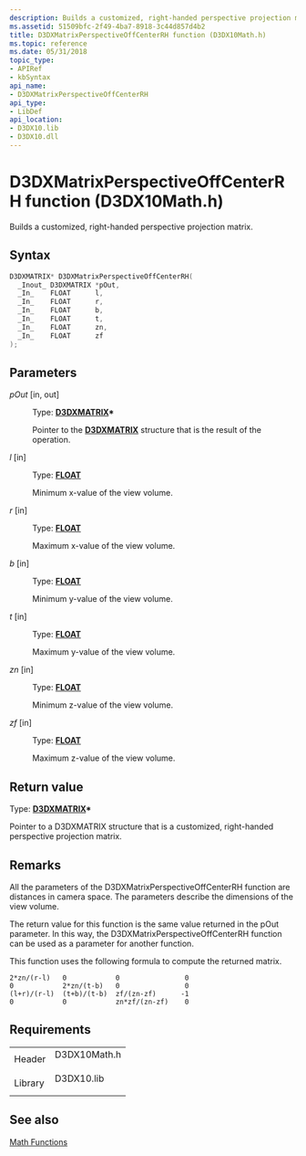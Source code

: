 ```yaml
---
description: Builds a customized, right-handed perspective projection matrix.
ms.assetid: 51509bfc-2f49-4ba7-8918-3c44d857d4b2
title: D3DXMatrixPerspectiveOffCenterRH function (D3DX10Math.h)
ms.topic: reference
ms.date: 05/31/2018
topic_type: 
- APIRef
- kbSyntax
api_name: 
- D3DXMatrixPerspectiveOffCenterRH
api_type: 
- LibDef
api_location: 
- D3DX10.lib
- D3DX10.dll
---
```


# D3DXMatrixPerspectiveOffCenterRH function (D3DX10Math.h)

Builds a customized, right-handed perspective projection matrix.

## Syntax


```C++
D3DXMATRIX* D3DXMatrixPerspectiveOffCenterRH(
  _Inout_ D3DXMATRIX *pOut,
  _In_    FLOAT      l,
  _In_    FLOAT      r,
  _In_    FLOAT      b,
  _In_    FLOAT      t,
  _In_    FLOAT      zn,
  _In_    FLOAT      zf
);
```



## Parameters

<dl> <dt>

*pOut* \[in, out\]
</dt> <dd>

Type: **[**D3DXMATRIX**](../direct3d9/d3dxmatrix.md)\***

Pointer to the [**D3DXMATRIX**](d3d10-d3dxmatrix.md) structure that is the result of the operation.

</dd> <dt>

*l* \[in\]
</dt> <dd>

Type: **[**FLOAT**](../winprog/windows-data-types.md)**

Minimum x-value of the view volume.

</dd> <dt>

*r* \[in\]
</dt> <dd>

Type: **[**FLOAT**](../winprog/windows-data-types.md)**

Maximum x-value of the view volume.

</dd> <dt>

*b* \[in\]
</dt> <dd>

Type: **[**FLOAT**](../winprog/windows-data-types.md)**

Minimum y-value of the view volume.

</dd> <dt>

*t* \[in\]
</dt> <dd>

Type: **[**FLOAT**](../winprog/windows-data-types.md)**

Maximum y-value of the view volume.

</dd> <dt>

*zn* \[in\]
</dt> <dd>

Type: **[**FLOAT**](../winprog/windows-data-types.md)**

Minimum z-value of the view volume.

</dd> <dt>

*zf* \[in\]
</dt> <dd>

Type: **[**FLOAT**](../winprog/windows-data-types.md)**

Maximum z-value of the view volume.

</dd> </dl>

## Return value

Type: **[**D3DXMATRIX**](../direct3d9/d3dxmatrix.md)\***

Pointer to a D3DXMATRIX structure that is a customized, right-handed perspective projection matrix.

## Remarks

All the parameters of the D3DXMatrixPerspectiveOffCenterRH function are distances in camera space. The parameters describe the dimensions of the view volume.

The return value for this function is the same value returned in the pOut parameter. In this way, the D3DXMatrixPerspectiveOffCenterRH function can be used as a parameter for another function.

This function uses the following formula to compute the returned matrix.


```
2*zn/(r-l)   0            0                0
0            2*zn/(t-b)   0                0
(l+r)/(r-l)  (t+b)/(t-b)  zf/(zn-zf)      -1
0            0            zn*zf/(zn-zf)    0
```



## Requirements



|                    |                                                                                         |
|--------------------|-----------------------------------------------------------------------------------------|
| Header<br/>  | <dl> <dt>D3DX10Math.h</dt> </dl> |
| Library<br/> | <dl> <dt>D3DX10.lib</dt> </dl>   |



## See also

<dl> <dt>

[Math Functions](d3d10-graphics-reference-d3dx10-functions-math.md)
</dt> </dl>

 

 
